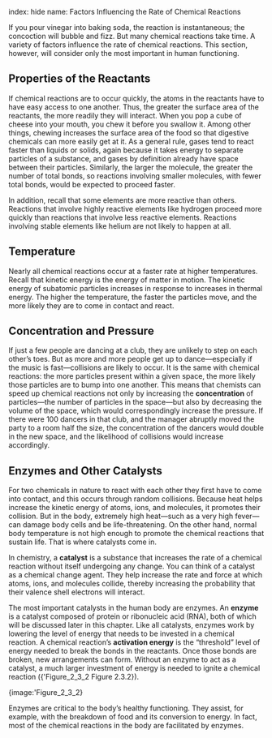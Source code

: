index: hide
name: Factors Influencing the Rate of Chemical Reactions

If you pour vinegar into baking soda, the reaction is instantaneous; the concoction will bubble and fizz. But many chemical reactions take time. A variety of factors influence the rate of chemical reactions. This section, however, will consider only the most important in human functioning.

## Properties of the Reactants

If chemical reactions are to occur quickly, the atoms in the reactants have to have easy access to one another. Thus, the greater the surface area of the reactants, the more readily they will interact. When you pop a cube of cheese into your mouth, you chew it before you swallow it. Among other things, chewing increases the surface area of the food so that digestive chemicals can more easily get at it. As a general rule, gases tend to react faster than liquids or solids, again because it takes energy to separate particles of a substance, and gases by definition already have space between their particles. Similarly, the larger the molecule, the greater the number of total bonds, so reactions involving smaller molecules, with fewer total bonds, would be expected to proceed faster.

In addition, recall that some elements are more reactive than others. Reactions that involve highly reactive elements like hydrogen proceed more quickly than reactions that involve less reactive elements. Reactions involving stable elements like helium are not likely to happen at all.

## Temperature

Nearly all chemical reactions occur at a faster rate at higher temperatures. Recall that kinetic energy is the energy of matter in motion. The kinetic energy of subatomic particles increases in response to increases in thermal energy. The higher the temperature, the faster the particles move, and the more likely they are to come in contact and react.

## Concentration and Pressure

If just a few people are dancing at a club, they are unlikely to step on each other’s toes. But as more and more people get up to dance—especially if the music is fast—collisions are likely to occur. It is the same with chemical reactions: the more particles present within a given space, the more likely those particles are to bump into one another. This means that chemists can speed up chemical reactions not only by increasing the  **concentration** of particles—the number of particles in the space—but also by decreasing the volume of the space, which would correspondingly increase the pressure. If there were 100 dancers in that club, and the manager abruptly moved the party to a room half the size, the concentration of the dancers would double in the new space, and the likelihood of collisions would increase accordingly.

## Enzymes and Other Catalysts

For two chemicals in nature to react with each other they first have to come into contact, and this occurs through random collisions. Because heat helps increase the kinetic energy of atoms, ions, and molecules, it promotes their collision. But in the body, extremely high heat—such as a very high fever—can damage body cells and be life-threatening. On the other hand, normal body temperature is not high enough to promote the chemical reactions that sustain life. That is where catalysts come in.

In chemistry, a  **catalyst** is a substance that increases the rate of a chemical reaction without itself undergoing any change. You can think of a catalyst as a chemical change agent. They help increase the rate and force at which atoms, ions, and molecules collide, thereby increasing the probability that their valence shell electrons will interact.

The most important catalysts in the human body are enzymes. An  **enzyme** is a catalyst composed of protein or ribonucleic acid (RNA), both of which will be discussed later in this chapter. Like all catalysts, enzymes work by lowering the level of energy that needs to be invested in a chemical reaction. A chemical reaction’s  **activation energy** is the “threshold” level of energy needed to break the bonds in the reactants. Once those bonds are broken, new arrangements can form. Without an enzyme to act as a catalyst, a much larger investment of energy is needed to ignite a chemical reaction ({'Figure_2_3_2 Figure 2.3.2}).


{image:'Figure_2_3_2}
        

Enzymes are critical to the body’s healthy functioning. They assist, for example, with the breakdown of food and its conversion to energy. In fact, most of the chemical reactions in the body are facilitated by enzymes.

